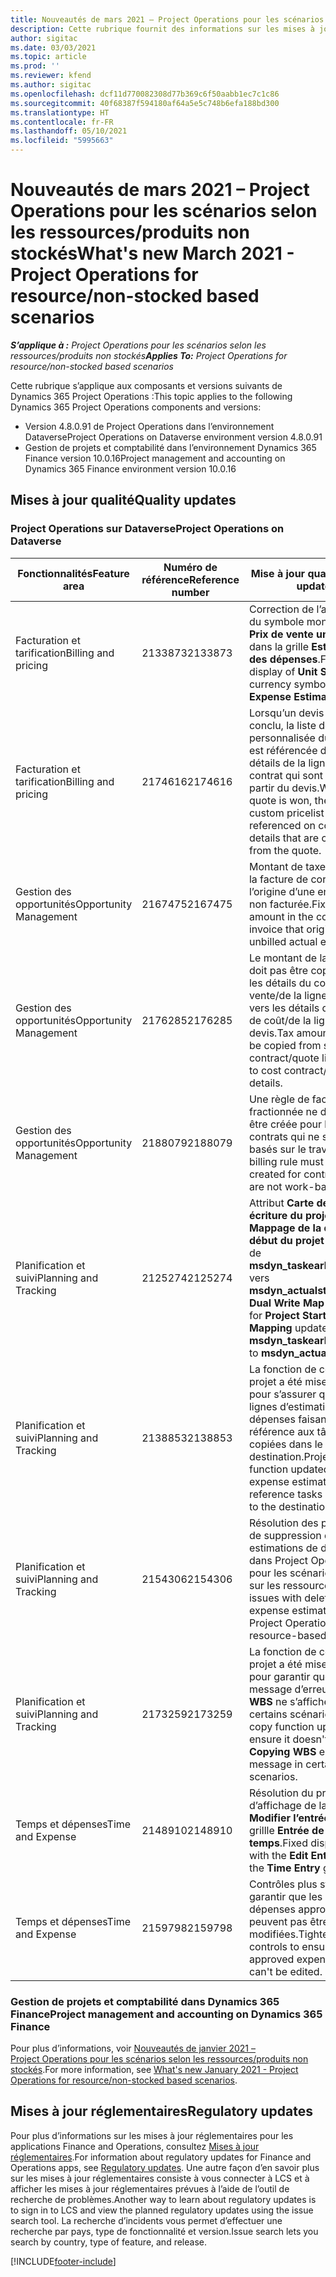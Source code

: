 ```yaml
---
title: Nouveautés de mars 2021 – Project Operations pour les scénarios selon les ressources/produits non stockés
description: Cette rubrique fournit des informations sur les mises à jour qualité disponibles dans la version de mars 2021 de Project Operations pour les scénarios basés sur les ressources/produits non stockés.
author: sigitac
ms.date: 03/03/2021
ms.topic: article
ms.prod: ''
ms.reviewer: kfend
ms.author: sigitac
ms.openlocfilehash: dcf11d770082308d77b369c6f50aabb1ec7c1c86
ms.sourcegitcommit: 40f68387f594180af64a5e5c748b6efa188bd300
ms.translationtype: HT
ms.contentlocale: fr-FR
ms.lasthandoff: 05/10/2021
ms.locfileid: "5995663"
---
```

# <a name="whats-new-march-2021---project-operations-for-resourcenon-stocked-based-scenarios"></a><span data-ttu-id="5074f-103">Nouveautés de mars 2021 – Project Operations pour les scénarios selon les ressources/produits non stockés</span><span class="sxs-lookup"><span data-stu-id="5074f-103">What's new March 2021 - Project Operations for resource/non-stocked based scenarios</span></span>

<span data-ttu-id="5074f-104">_**S’applique à :** Project Operations pour les scénarios selon les ressources/produits non stockés_</span><span class="sxs-lookup"><span data-stu-id="5074f-104">_**Applies To:** Project Operations for resource/non-stocked based scenarios_</span></span>

<span data-ttu-id="5074f-105">Cette rubrique s’applique aux composants et versions suivants de Dynamics 365 Project Operations :</span><span class="sxs-lookup"><span data-stu-id="5074f-105">This topic applies to the following Dynamics 365 Project Operations components and versions:</span></span>

- <span data-ttu-id="5074f-106">Version 4.8.0.91 de Project Operations dans l’environnement Dataverse</span><span class="sxs-lookup"><span data-stu-id="5074f-106">Project Operations on Dataverse environment version 4.8.0.91</span></span> 
- <span data-ttu-id="5074f-107">Gestion de projets et comptabilité dans l’environnement Dynamics 365 Finance version 10.0.16</span><span class="sxs-lookup"><span data-stu-id="5074f-107">Project management and accounting on Dynamics 365 Finance environment version 10.0.16</span></span> 

## <a name="quality-updates"></a><span data-ttu-id="5074f-108">Mises à jour qualité</span><span class="sxs-lookup"><span data-stu-id="5074f-108">Quality updates</span></span>

### <a name="project-operations-on-dataverse"></a><span data-ttu-id="5074f-109">Project Operations sur Dataverse</span><span class="sxs-lookup"><span data-stu-id="5074f-109">Project Operations on Dataverse</span></span>


| <span data-ttu-id="5074f-110">**Fonctionnalités**</span><span class="sxs-lookup"><span data-stu-id="5074f-110">**Feature area**</span></span> | <span data-ttu-id="5074f-111">**Numéro de référence**</span><span class="sxs-lookup"><span data-stu-id="5074f-111">**Reference number**</span></span> | <span data-ttu-id="5074f-112">**Mise à jour qualité**</span><span class="sxs-lookup"><span data-stu-id="5074f-112">**Quality update**</span></span> |
| --- | --- | --- |
| <span data-ttu-id="5074f-113">Facturation et tarification</span><span class="sxs-lookup"><span data-stu-id="5074f-113">Billing and pricing</span></span> | <span data-ttu-id="5074f-114">2133873</span><span class="sxs-lookup"><span data-stu-id="5074f-114">2133873</span></span> | <span data-ttu-id="5074f-115">Correction de l’affichage du symbole monétaire du **Prix de vente unitaire** dans la grille **Estimations des dépenses**.</span><span class="sxs-lookup"><span data-stu-id="5074f-115">Fixed the display of **Unit Sales Price** currency symbol in the **Expense Estimates** grid.</span></span> |
| <span data-ttu-id="5074f-116">Facturation et tarification</span><span class="sxs-lookup"><span data-stu-id="5074f-116">Billing and pricing</span></span> | <span data-ttu-id="5074f-117">2174616</span><span class="sxs-lookup"><span data-stu-id="5074f-117">2174616</span></span> | <span data-ttu-id="5074f-118">Lorsqu’un devis est conclu, la liste de prix personnalisée du contrat est référencée dans les détails de la ligne du contrat qui sont copiés à partir du devis.</span><span class="sxs-lookup"><span data-stu-id="5074f-118">When a quote is won, the contract custom pricelist is referenced on contract line details that are copied from the quote.</span></span> |
| <span data-ttu-id="5074f-119">Gestion des opportunités</span><span class="sxs-lookup"><span data-stu-id="5074f-119">Opportunity Management</span></span> | <span data-ttu-id="5074f-120">2167475</span><span class="sxs-lookup"><span data-stu-id="5074f-120">2167475</span></span> | <span data-ttu-id="5074f-121">Montant de taxe fixe dans la facture de correction à l’origine d’une entrée réelle non facturée.</span><span class="sxs-lookup"><span data-stu-id="5074f-121">Fixed tax amount in the correction invoice that originated an unbilled actual entry.</span></span> |
| <span data-ttu-id="5074f-122">Gestion des opportunités</span><span class="sxs-lookup"><span data-stu-id="5074f-122">Opportunity Management</span></span> | <span data-ttu-id="5074f-123">2176285</span><span class="sxs-lookup"><span data-stu-id="5074f-123">2176285</span></span> | <span data-ttu-id="5074f-124">Le montant de la taxe ne doit pas être copié depuis les détails du contrat de vente/de la ligne de devis vers les détails du contrat de coût/de la ligne de devis.</span><span class="sxs-lookup"><span data-stu-id="5074f-124">Tax amount must not be copied from sales contract/quote line details to cost contract/quote line details.</span></span> |
| <span data-ttu-id="5074f-125">Gestion des opportunités</span><span class="sxs-lookup"><span data-stu-id="5074f-125">Opportunity Management</span></span> | <span data-ttu-id="5074f-126">2188079</span><span class="sxs-lookup"><span data-stu-id="5074f-126">2188079</span></span> | <span data-ttu-id="5074f-127">Une règle de facturation fractionnée ne doit pas être créée pour les contrats qui ne sont pas basés sur le travail.</span><span class="sxs-lookup"><span data-stu-id="5074f-127">Split billing rule must not be created for contracts that are not work-based.</span></span> |
| <span data-ttu-id="5074f-128">Planification et suivi</span><span class="sxs-lookup"><span data-stu-id="5074f-128">Planning and Tracking</span></span> | <span data-ttu-id="5074f-129">2125274</span><span class="sxs-lookup"><span data-stu-id="5074f-129">2125274</span></span> | <span data-ttu-id="5074f-130">Attribut **Carte de double écriture du projet** pour **Mappage de la date de début du projet** mis à jour de **msdyn\_taskearlieststart** vers **msdyn\_actualstart**.</span><span class="sxs-lookup"><span data-stu-id="5074f-130">**Project Dual Write Map** attribute for **Project Start Date Mapping** updated from **msdyn\_taskearlieststart** to **msdyn\_actualstart**.</span></span> |
| <span data-ttu-id="5074f-131">Planification et suivi</span><span class="sxs-lookup"><span data-stu-id="5074f-131">Planning and Tracking</span></span> | <span data-ttu-id="5074f-132">2138853</span><span class="sxs-lookup"><span data-stu-id="5074f-132">2138853</span></span> | <span data-ttu-id="5074f-133">La fonction de copie du projet a été mise à jour pour s’assurer que les lignes d’estimation des dépenses faisant référence aux tâches sont copiées dans le projet de destination.</span><span class="sxs-lookup"><span data-stu-id="5074f-133">Project copy function updated to ensure expense estimate lines that reference tasks are copied to the destination project.</span></span> |
| <span data-ttu-id="5074f-134">Planification et suivi</span><span class="sxs-lookup"><span data-stu-id="5074f-134">Planning and Tracking</span></span> | <span data-ttu-id="5074f-135">2154306</span><span class="sxs-lookup"><span data-stu-id="5074f-135">2154306</span></span> | <span data-ttu-id="5074f-136">Résolution des problèmes de suppression des estimations de dépenses dans Project Operations pour les scénarios basés sur les ressources.</span><span class="sxs-lookup"><span data-stu-id="5074f-136">Fixed issues with deleting expense estimates in Project Operations for resource-based scenarios.</span></span> |
| <span data-ttu-id="5074f-137">Planification et suivi</span><span class="sxs-lookup"><span data-stu-id="5074f-137">Planning and Tracking</span></span> | <span data-ttu-id="5074f-138">2173259</span><span class="sxs-lookup"><span data-stu-id="5074f-138">2173259</span></span> | <span data-ttu-id="5074f-139">La fonction de copie du projet a été mise à jour pour garantir que le message d’erreur **Copie de WBS** ne s’affiche pas dans certains scénarios.</span><span class="sxs-lookup"><span data-stu-id="5074f-139">Project copy function updated to ensure it doesn't display **Copying WBS** error message in certain scenarios.</span></span> |
| <span data-ttu-id="5074f-140">Temps et dépenses</span><span class="sxs-lookup"><span data-stu-id="5074f-140">Time and Expense</span></span> | <span data-ttu-id="5074f-141">2148910</span><span class="sxs-lookup"><span data-stu-id="5074f-141">2148910</span></span> | <span data-ttu-id="5074f-142">Résolution du problème d’affichage de la page **Modifier l’entrée** dans la grillle **Entrée de temps**.</span><span class="sxs-lookup"><span data-stu-id="5074f-142">Fixed display issue with the **Edit Entry** page in the **Time Entry** grid.</span></span> |
| <span data-ttu-id="5074f-143">Temps et dépenses</span><span class="sxs-lookup"><span data-stu-id="5074f-143">Time and Expense</span></span> | <span data-ttu-id="5074f-144">2159798</span><span class="sxs-lookup"><span data-stu-id="5074f-144">2159798</span></span> | <span data-ttu-id="5074f-145">Contrôles plus stricts pour garantir que les entrées de dépenses approuvées ne peuvent pas être modifiées.</span><span class="sxs-lookup"><span data-stu-id="5074f-145">Tightened controls to ensure approved expense entries can't be edited.</span></span> |

### <a name="project-management-and-accounting-on-dynamics-365-finance"></a><span data-ttu-id="5074f-146">Gestion de projets et comptabilité dans Dynamics 365 Finance</span><span class="sxs-lookup"><span data-stu-id="5074f-146">Project management and accounting on Dynamics 365 Finance</span></span>

<span data-ttu-id="5074f-147">Pour plus d’informations, voir [Nouveautés de janvier 2021 – Project Operations pour les scénarios selon les ressources/produits non stockés](whats-new-jan-2021-resource-based.md).</span><span class="sxs-lookup"><span data-stu-id="5074f-147">For more information, see [What's new January 2021 - Project Operations for resource/non-stocked based scenarios](whats-new-jan-2021-resource-based.md).</span></span>

## <a name="regulatory-updates"></a><span data-ttu-id="5074f-148">Mises à jour réglementaires</span><span class="sxs-lookup"><span data-stu-id="5074f-148">Regulatory updates</span></span>

<span data-ttu-id="5074f-149">Pour plus d’informations sur les mises à jour réglementaires pour les applications Finance and Operations, consultez [Mises à jour réglementaires](/dynamics365/finance/localizations/regulatory-updates).</span><span class="sxs-lookup"><span data-stu-id="5074f-149">For information about regulatory updates for Finance and Operations apps, see [Regulatory updates](/dynamics365/finance/localizations/regulatory-updates).</span></span> <span data-ttu-id="5074f-150">Une autre façon d’en savoir plus sur les mises à jour réglementaires consiste à vous connecter à LCS et à afficher les mises à jour réglementaires prévues à l’aide de l’outil de recherche de problèmes.</span><span class="sxs-lookup"><span data-stu-id="5074f-150">Another way to learn about regulatory updates is to sign in to LCS and view the planned regulatory updates using the issue search tool.</span></span> <span data-ttu-id="5074f-151">La recherche d’incidents vous permet d’effectuer une recherche par pays, type de fonctionnalité et version.</span><span class="sxs-lookup"><span data-stu-id="5074f-151">Issue search lets you search by country, type of feature, and release.</span></span>


[!INCLUDE[footer-include](../includes/footer-banner.md)]